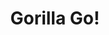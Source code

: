 ---
title: Gorilla Go!
developer: Igniter Games
image: GorillaGo.jpg
link: https://play.google.com/store/apps/details?id=com.ignitergames.gorilla
ios: https://itunes.apple.com/app/gorilla-go!/id786971906
android: https://play.google.com/store/apps/details?id=com.ignitergames.gorilla
---